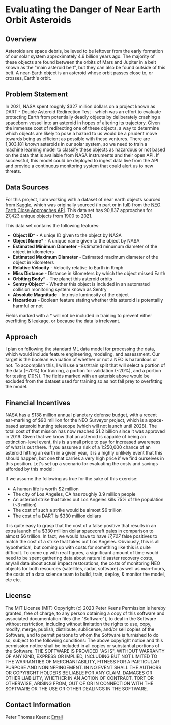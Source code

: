 # Evaluating the Danger of Near Earth Orbit Asteroids


## Overview
Asteroids are space debris, believed to be leftover from the early formation of our solar system approximately 4.6 billion years ago. The majority of these objects are found between the orbits of Mars and Jupiter in a belt known as the "main asteroid belt", but they can also be found outside of this belt. A near-Earth object is an asteroid whose orbit passes close to, or crosses, Earth's orbit. 
## Problem Statement
In 2021, NASA spent roughly $327 million dollars on a project known as DART - Double Asteroid Redirection Test - which was an effort to evaluate protecting Earth from potentially deadly objects by deliberately crashing a spaceborn vessel into an asteroid in hopes of altering its trajectory. Given the immense cost of redirecting one of these objects, a way to determine which objects are likely to pose a hazard to us would be a prudent move towards being as efficient as possible with these ventures. There are 1,303,181 *known* asteroids in our solar system, so we need to train a machine learning model to classify these objects as hazardous or not based on the data that is available from NASA instruments and their open API. If successful, this model could be deployed to ingest data live from the API and provide a continuous monitoring system that could alert us to new threats.

## Data Sources
For this project, I am working with a dataset of near earth objects sourced from [Kaggle](https://www.kaggle.com/datasets/sameepvani/nasa-nearest-earth-objects?resource=download&select=neo_v2.csv), which was originally sourced (in part or in full) from the [NEO Earth Close Approaches API](https://cneos.jpl.nasa.gov/ca/). This data set has 90,837 approaches for 27,423 unique objects from 1900 to 2021.

This data set contains the following features:
- **Object ID**\* - A uniqe ID given to the object by NASA
- **Object Name**\* - A unique name given to the object by NASA
- **Estimated Minimum Diameter** - Estimated minumum diameter of the object in kilometers
- **Estimated Maximum Diameter** - Estimated maximum diameter of the object in kilometers
- **Relative Velocity** - Velocity relative to Earth in Kmph
- **Miss Distance** - Distance in kilometers by which the object missed Earth
- **Orbiting Body**\* - The planet this asteroid orbits
- **Sentry Object**\* - Whether this object is included in an automated collision monitoring system known as Sentry
- **Absolute Magnitude** - Intrinsic luminosity of the object
- **Hazardous** - Boolean feature stating whether this asteroid is potentailly harmful or not

Fields marked with a \* will not be included in training to prevent either overfitting & leakage, or because the data is irrelevant.

## Approach
I plan on following the standard ML data model for processing the data, which would include feature engineering, modeling, and assessment. Our target is the boolean evaluation of whether or not a NEO is hazardous or not. To accomplish this, I will use a test/train split that will select a portion of the data (~70%) for training, a portion for validation (~20%), and a portion for testing (10%). The fields marked with an asterisk above would be excluded from the dataset used for training so as not fall prey to overfitting the model.

## Financial Incentives
NASA has a $138 million annual planetary defense budget, with a recent ear-marking of $90 milllion for the NEO Surveyor project, which is a space-based asteroid hunting telescope (which will not launch until 2028). The total cost of that mission has now reached $1.2 billion since it was approved in 2019. Given that we know that an asteroid is capable of being an extinction-level event, this is a small price to pay for increased awareness of what is out there. If you assume a risk of a 1:250,000 chance of an asteroid hitting an earth in a given year, it is a highly unlikely event that this should happen, but one that carries a very high price if we find ourselves in this position. Let's set up a scenario for evaluating the costs and savings afforded by this model:

If we assume the following as true for the sake of this exercise:
- A human life is worth $2 million
- The city of Los Angeles, CA has roughly 3.9 million people
- An asteroid strike that takes out Los Angeles kills 75% of the population (~3 million)
- The cost of such a strike would be almost $6 trillion
- The cost of a DART is $330 million dollars

It is quite easy to grasp that the cost of a false positive that results in an extra launch of a $330 million dollar spacecraft pales in comparison to almost $6 trillion. In fact, we would have to have *17,727* false positives to match the cost of a strike that takes out Los Angeles. Obviously, this is all hypothetical, but coming up with costs for something like this is quite difficult. To come up with real figures, a significant amount of time would need to be spent gathering data about natural disaster recovery costs, any/all data about actual impact restorations, the costs of monitoring NEO objects for both resources (satellites, radar, software) as well as man-hours, the costs of a data science team to build, train, deploy, & monitor the model, etc etc.

## License

 The MIT License (MIT)
 Copyright (c) 2023 Peter Keens
 Permission is hereby granted, free of charge, to any person obtaining a copy
 of this software and associated documentation files (the "Software"), to deal
 in the Software without restriction, including without limitation the rights
 to use, copy, modify, merge, publish, distribute, sublicense, and/or sell
 copies of the Software, and to permit persons to whom the Software is
 furnished to do so, subject to the following conditions:
 The above copyright notice and this permission notice shall be included in all
 copies or substantial portions of the Software.
 THE SOFTWARE IS PROVIDED "AS IS", WITHOUT WARRANTY OF ANY KIND, EXPRESS OR
 IMPLIED, INCLUDING BUT NOT LIMITED TO THE WARRANTIES OF MERCHANTABILITY,
 FITNESS FOR A PARTICULAR PURPOSE AND NONINFRINGEMENT. IN NO EVENT SHALL THE
 AUTHORS OR COPYRIGHT HOLDERS BE LIABLE FOR ANY CLAIM, DAMAGES OR OTHER
 LIABILITY, WHETHER IN AN ACTION OF CONTRACT, TORT OR OTHERWISE, ARISING FROM,
 OUT OF OR IN CONNECTION WITH THE SOFTWARE OR THE USE OR OTHER DEALINGS IN THE
 SOFTWARE.

## Contact Information
Peter Thomas Keens: [Email](mailto:peter.t.keens@vanderbilt.edu)